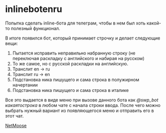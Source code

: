 # inlinebotenru

Попытка сделать inline-бота для телеграм, чтобы в нем был хоть какой-то полезный функционал.

В итоге появился бот, который принимает строчку и делает следующие вещи:

1. Пытается исправить неправильно набранную строку (не переключая раскладку с английского и набирая на русском)
2. То же самое, но с русской раскладки на английскую.
3. Транслит en -> ru
4. Транслит ru -> en
5. Подстановка ника пишущего и сама строка в полужирном начертании
6. Подстановка ника пишущего и сама строка в италике

Все это выдается в виде меню при вызове данного бота как *@swp_bot какаятострока* в любом чате с начала строки ввода. После чего можно выбрать нужный вариант из появляющегося меню и отправить его в этот чат.

[NetMoose](https://t.me/netmoose)
